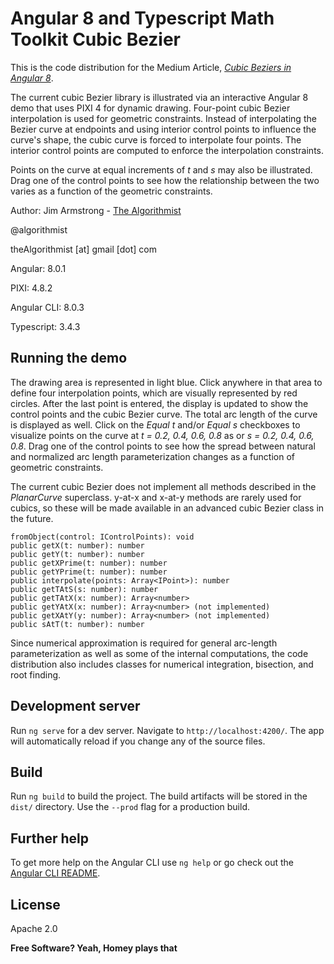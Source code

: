 # Angular 8 and Typescript Math Toolkit Cubic Bezier

This is the code distribution for the Medium Article, [_Cubic Beziers in Angular 8_](https://medium.com/ngconf/cubic-beziers-in-angular-98eea3fb0f9f).

The current cubic Bezier library is illustrated via an interactive Angular 8 demo that uses PIXI 4 for dynamic drawing.  Four-point cubic Bezier interpolation is used for geometric constraints.  Instead of interpolating the Bezier curve at endpoints and using interior control points to influence the curve's shape, the cubic curve is forced to interpolate four points.  The interior control points are computed to enforce the interpolation constraints.

Points on the curve at equal increments of _t_ and _s_ may also be illustrated.  Drag one of the control points to see how the relationship between the two varies as a function of the geometric constraints.


Author:  Jim Armstrong - [The Algorithmist]

@algorithmist

theAlgorithmist [at] gmail [dot] com

Angular: 8.0.1

PIXI: 4.8.2

Angular CLI: 8.0.3

Typescript: 3.4.3

## Running the demo

The drawing area is represented in light blue.  Click anywhere in that area to define four interpolation points, which are visually represented by red circles.  After the last point is entered, the display is updated to show the control points and the cubic Bezier curve.  The total arc length of the curve is displayed as well.  Click on the _Equal t_ and/or _Equal s_ checkboxes to visualize points on the curve at _t = 0.2, 0.4, 0.6, 0.8_ as or _s = 0.2, 0.4, 0.6, 0.8_.  Drag one of the control points to see how the spread between natural and normalized arc length parameterization changes as a function of geometric constraints.


The current cubic Bezier does not implement all methods described in the _PlanarCurve_ superclass.  y-at-x and x-at-y methods are rarely used for cubics, so these will be made available in an advanced cubic Bezier class in the future.


```
fromObject(control: IControlPoints): void
public getX(t: number): number
public getY(t: number): number
public getXPrime(t: number): number
public getYPrime(t: number): number
public interpolate(points: Array<IPoint>): number
public getTAtS(s: number): number
public getTAtX(x: number): Array<number>
public getYAtX(x: number): Array<number> (not implemented)
public getXAtY(y: number): Array<number> (not implemented)
public sAtT(t: number): number
```

Since numerical approximation is required for general arc-length parameterization as well as some of the internal computations, the code distribution also includes classes for numerical integration, bisection, and root finding.


## Development server

Run `ng serve` for a dev server. Navigate to `http://localhost:4200/`. The app will automatically reload if you change any of the source files.


## Build

Run `ng build` to build the project. The build artifacts will be stored in the `dist/` directory. Use the `--prod` flag for a production build.


## Further help

To get more help on the Angular CLI use `ng help` or go check out the [Angular CLI README](https://github.com/angular/angular-cli/blob/master/README.md).


License
----

Apache 2.0

**Free Software? Yeah, Homey plays that**

[//]: # (kudos http://stackoverflow.com/questions/4823468/store-comments-in-markdown-syntax)

[The Algorithmist]: <http://algorithmist.net>
